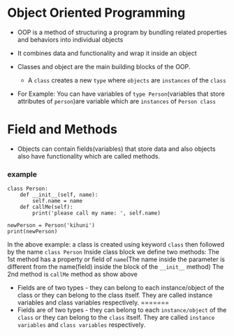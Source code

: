 # Object Oriented Programming

- OOP  is a method of structuring a program by bundling related properties and behaviors into individual objects
- It combines data and functionality and wrap it inside an object

- Classes and object are the main building blocks of the OOP.
    - A `class` creates a new `type` where `objects` are `instances` of the `class`
- For Example:
    You can have variables of `type Person`(variables that store attributes of `person`)are variable which are `instances` of `Person class`

# Field and Methods

- Objects can contain fields(variables) that store data and also objects also have functionality which are called methods.

### example

```
class Person:
    def __init__(self, name):
        self.name = name
    def callMe(self):
        print('please call my name: ', self.name)

newPerson = Person('kihuni')
print(newPerson)

```
  In the above example:
    a class is created using keyword `class` then followed by the name `class Person`
    Inside class block we define two methods:
        The 1st method has a property or field of `name`(The name inside the parameter is different from the name(field) inside the block of the `__init__` method)
        The 2nd method is `callMe` method as show above

- Fields are of two types - they can belong to each instance/object of the class or they can belong to the class itself. They are called instance variables and class variables respectively.
=======
- Fields are of two types - they can belong to each `instance/object` of the `class` or they can belong to the `class` itself. They are called `instance variables` and `class variables` respectively.

